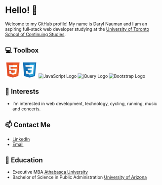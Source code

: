 # Hello! 👋

Welcome to my GitHub profile! My name is Daryl Nauman and I am an aspiring full-stack web developer studying at the [University of Toronto School of Continuing Studies](https://bootcamp.learn.utoronto.ca/).

## 💻 Toolbox
<img src="https://raw.githubusercontent.com/devicons/devicon/7a4ca8aa871d6dca81691e018d31eed89cb70a76/icons/html5/html5-original.svg" alt="HTML5 Logo" width="50" height="50"/>   <img src="https://raw.githubusercontent.com/devicons/devicon/7a4ca8aa871d6dca81691e018d31eed89cb70a76/icons/css3/css3-original.svg" alt="CSS3 Logo" width="50" height="50"/>   <img src="https://cdn.worldvectorlogo.com/logos/logo-javascript.svg" alt="JavaScript Logo" width="50" height="50"/> <img src="https://cdn.worldvectorlogo.com/logos/jquery-2.svg" alt="jQuery Logo" width="50" height="50"/>   <img src="https://cdn.worldvectorlogo.com/logos/bootstrap-4.svg" alt="Bootstrap Logo" width="50" height="50"/>

## 👀 Interests 
-  I’m interested in web development, technology, cycling, running, music and concerts.

## 📫 Contact Me 
 - [LinkedIn](https://www.linkedin.com/in/darylnauman/)
 - [Email](mailto:darylnauman@gmail.com)

## 📖 Education
- Executive MBA [Athabasca University](https://www.athabascau.ca/)
- Bachelor of Science in Public Administration [University of Arizona](http://www.arizona.edu)

<!---
darylnauman/darylnauman is a ✨ special ✨ repository because its `README.md` (this file) appears on your GitHub profile.
You can click the Preview link to take a look at your changes.

- 💞️ I’m looking to collaborate on ...

- 🌱 I’m currently learning 

<img alt="GitHub" src="https://img.shields.io/badge/github-%23121011.svg?style=for-the-badge&logo=github&logoColor=white"/>
--->





